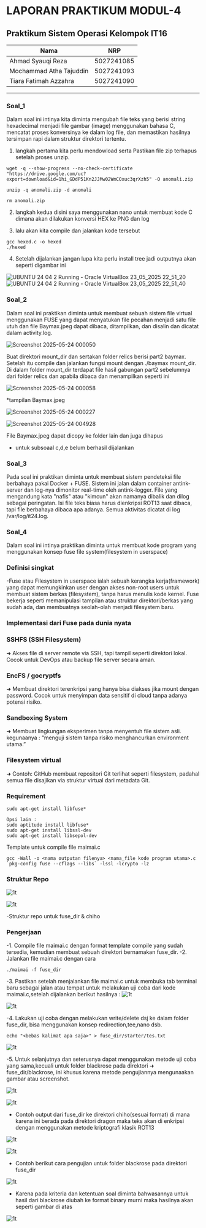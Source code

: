 # LAPORAN PRAKTIKUM MODUL-4 #
## Praktikum Sistem Operasi Kelompok IT16 ##

| Nama | NRP       |
|-------|-----------|
| Ahmad Syauqi Reza | 5027241085   |
| Mochammad Atha Tajuddin   | 5027241093  |
| Tiara Fatimah Azzahra   | 5027241090  |
---
### Soal_1 ###
Dalam soal ini intinya kita diminta mengubah file teks yang berisi string hexadecimal menjadi file gambar (image) menggunakan bahasa C, mencatat proses konversinya ke dalam log file, dan memastikan hasilnya tersimpan rapi dalam struktur direktori tertentu.

1. langkah pertama kita perlu mendowload serta Pastikan file zip terhapus setelah proses unzip.
``` 
wget -q --show-progress --no-check-certificate "https://drive.google.com/uc?export=download&id=1hi_GDdP51Kn2JJMw02WmCOxuc3qrXzh5" -O anomali.zip
```

```
unzip -q anomali.zip -d anomali
```

```
rm anomali.zip
```

2. langkah kedua disini saya menggunakan nano untuk membuat kode C dimana akan dilakukan konversi HEX ke PNG dan log

3. lalu akan kita compile dan jalankan kode tersebut 
```
gcc hexed.c -o hexed
./hexed
```
4. Setelah dijalankan jangan lupa kita perlu install tree jadi outputnya akan seperti digambar ini 

![UBUNTU 24 04 2  Running  - Oracle VirtualBox 23_05_2025 22_51_20](https://github.com/user-attachments/assets/37141c4f-4bcb-4a97-957a-ba29409abefa)
![UBUNTU 24 04 2  Running  - Oracle VirtualBox 23_05_2025 22_51_40](https://github.com/user-attachments/assets/cc31ea9d-bdbf-4519-baff-f5d456e8acd4)

### Soal_2 ###

Dalam soal ini praktikan diminta untuk  membuat sebuah sistem file virtual menggunakan FUSE yang dapat menyatukan file pecahan menjadi satu file utuh dan file Baymax.jpeg dapat dibaca, ditampilkan, dan disalin dan dicatat dalam activity.log.


![Screenshot 2025-05-24 000050](https://github.com/user-attachments/assets/65652902-fa3c-4f32-883c-471874bc9008)

Buat direktori mount_dir dan sertakan folder relics berisi part2 baymax. Setelah itu compile dan jalankan fungsi mount dengan ./baymax mount_dir. Di dalam folder mount_dir terdapat file hasil gabungan part2 sebelumnya dari folder relics dan apabila dibaca dan menampilkan seperti ini

![Screenshot 2025-05-24 000058](https://github.com/user-attachments/assets/9da6f454-74df-4d23-b5ff-a0d195f6a08a)

*tampilan Baymax.jpeg

![Screenshot 2025-05-24 000227](https://github.com/user-attachments/assets/4a5c69af-7cdd-48ba-9167-419463737578)

![Screenshot 2025-05-24 004928](https://github.com/user-attachments/assets/560bd216-95b5-4692-86bb-8eaf61b500e7)

File Baymax.jpeg dapat dicopy ke folder lain dan juga dihapus

* untuk subsoaal c,d,e belum berhasil dijalankan

### Soal_3 ###

Pada soal ini praktikan diminta untuk membuat sistem pendeteksi file berbahaya pakai Docker + FUSE. Sistem ini jalan dalam container antink-server dan log-nya dimonitor real-time oleh antink-logger. File yang mengandung kata "nafis" atau "kimcun" akan namanya dibalik dan dilog sebagai peringatan. Isi file teks biasa harus dienkripsi ROT13 saat dibaca, tapi file berbahaya dibaca apa adanya. Semua aktivitas dicatat di log /var/log/it24.log.


### Soal_4 ###
Dalam soal ini intinya praktikan diminta untuk membuat kode program yang menggunakan konsep fuse file system(filesystem in userspace)

### Definisi singkat ###
-Fuse atau Filesystem in userspace ialah sebuah kerangka kerja(framework) yang dapat memungkinkan user dengan akses non-root users untuk membuat sistem berkas (filesystem), tanpa harus menulis kode kernel. Fuse bekerja seperti memanipulasi tampilan atau struktur direktori/berkas yang sudah ada, dan membuatnya seolah-olah menjadi filesystem baru.

### Implementasi dari Fuse pada dunia nyata ##
### SSHFS (SSH Filesystem) ###
➜ Akses file di server remote via SSH, tapi tampil seperti direktori lokal.
    Cocok untuk DevOps atau backup file server secara aman.

### EncFS / gocryptfs ###
➜ Membuat direktori terenkripsi yang hanya bisa diakses jika mount dengan password.
    Cocok untuk menyimpan data sensitif di cloud tanpa adanya potensi risiko.

### Sandboxing System ###
➜ Membuat lingkungan eksperimen tanpa menyentuh file sistem asli.
    kegunaanya : “menguji sistem tanpa risiko menghancurkan environment utama.”

### Filesystem virtual ###
➜ Contoh: GitHub membuat repositori Git terlihat seperti filesystem, padahal semua file disajikan via struktur virtual dari metadata Git.

### Requirement ###
```
sudo apt-get install libfuse*

Opsi lain :
sudo aptitude install libfuse*
sudo apt-get install libssl-dev
sudo apt-get install libsepol-dev
```
Template untuk compile file maimai.c

```
gcc -Wall -o <nama outputan filenya> <nama_file kode program utama>.c `pkg-config fuse --cflags --libs` -lssl -lcrypto -lz
```

### Struktur Repo ###
![1t](https://github.com/rzkcp/Sisop-4-2025-IT16/blob/f955550d9008dcad0d881a92feb4ae89703e7a0b/assets/ss_1.png)

![1t](https://github.com/rzkcp/Sisop-4-2025-IT16/blob/0619c3ff36e5222b649f63cb5f3afc5b8a236f05/assets/ss_2.png)

-Struktur repo untuk fuse_dir & chiho
### Pengerjaan ###

-1. Compile file maimai.c dengan format template compile yang sudah tersedia, kemudian membuat sebuah direktori bernamakan fuse_dir.
-2. Jalankan file maimai.c dengan cara 
```
./maimai -f fuse_dir
```
-3. Pastikan setelah menjalankan file maimai.c untuk membuka tab terminal baru sebagai jalan atau tempat untuk melakukan uji coba dari kode maimai.c,setelah dijalankan berikut hasilnya :
![1t](https://github.com/rzkcp/Sisop-4-2025-IT16/blob/0619c3ff36e5222b649f63cb5f3afc5b8a236f05/assets/ss_3.png)

![1t](https://github.com/rzkcp/Sisop-4-2025-IT16/blob/0619c3ff36e5222b649f63cb5f3afc5b8a236f05/assets/ss_4.png)

-4. Lakukan uji coba dengan melakukan write/delete dsj ke dalam folder fuse_dir, bisa menggunakan konsep redirection,tee,nano dsb.
```
echo "<bebas kalimat apa saja>" > fuse_dir/starter/tes.txt
```
![1t](https://github.com/rzkcp/Sisop-4-2025-IT16/blob/0619c3ff36e5222b649f63cb5f3afc5b8a236f05/assets/ss_5.png)

-5. Untuk selanjutnya dan seterusnya dapat menggunakan metode uji coba yang sama,kecuali untuk folder blackrose pada direktori ➜ fuse_dir/blackrose, ini khusus karena metode pengujiannya mengunaakan gambar atau screenshot.

![1t](https://github.com/rzkcp/Sisop-4-2025-IT16/blob/0619c3ff36e5222b649f63cb5f3afc5b8a236f05/assets/ss_6.png)

![1t](https://github.com/rzkcp/Sisop-4-2025-IT16/blob/0619c3ff36e5222b649f63cb5f3afc5b8a236f05/assets/ss_7.png)
- Contoh output dari fuse_dir ke direktori chiho(sesuai format) di mana karena ini berada pada direktori dragon maka teks akan di enkripsi dengan menggunakan metode kriptografi klasik ROT13

![1t](https://github.com/rzkcp/Sisop-4-2025-IT16/blob/0619c3ff36e5222b649f63cb5f3afc5b8a236f05/assets/ss_8.png)

![1t](https://github.com/rzkcp/Sisop-4-2025-IT16/blob/0619c3ff36e5222b649f63cb5f3afc5b8a236f05/assets/ss_9.png)
- Contoh berikut cara pengujian untuk folder blackrose pada direktori fuse_dir

![1t](https://github.com/rzkcp/Sisop-4-2025-IT16/blob/0619c3ff36e5222b649f63cb5f3afc5b8a236f05/assets/ss_10.png)
- Karena pada kriteria dan ketentuan soal diminta bahwasannya untuk hasil dari blackrose diubah ke format binary murni maka hasilnya akan seperti gambar di atas

![1t](https://github.com/rzkcp/Sisop-4-2025-IT16/blob/0619c3ff36e5222b649f63cb5f3afc5b8a236f05/assets/ss_11.png)
